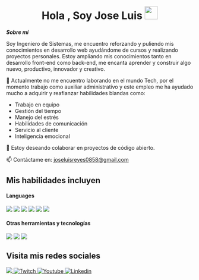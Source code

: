 <h1 align="center"><b>Hola , Soy Jose Luis </b><img src="https://media.giphy.com/media/hvRJCLFzcasrR4ia7z/giphy.gif" width="35"></h1>
<!--  -->

***Sobre mí***

Soy Ingeniero de Sistemas, me encuentro reforzando y puliendo mis conocimientos en desarrollo web ayudándome de cursos y realizando proyectos personales. Estoy ampliando mis conocimientos tanto en desarrollo front-end como back-end, me encanta aprender y construir algo nuevo, productivo, innovador y creativo.

:office: Actualmente no me encuentro laborando en el mundo Tech, por el momento trabajo como auxiliar administrativo y este empleo me ha ayudado mucho a adquirir y reafianzar habilidades blandas como:
  - Trabajo en equipo
  - Gestión del tiempo
  - Manejo del estrés
  - Habilidades de comunicación
  - Servicio al cliente
  - Inteligencia emocional

:raising_hand: Estoy deseando colaborar en proyectos de código abierto.

📫 Contáctame en: joseluisreyes0858@gmail.com

## Mis habilidades incluyen

<h4> Languages </h4>
<span> 
  <img src="https://img.shields.io/badge/HTML5-E34F26?style=for-the-badge&logo=html5&logoColor=white">
  <img src="https://img.shields.io/badge/CSS3-1572B6?style=for-the-badge&logo=css3&logoColor=white">
  <img src="https://img.shields.io/badge/JavaScript-F7DF1E?style=for-the-badge&logo=javascript&logoColor=black">
  <img src="https://img.shields.io/badge/php-%23777BB4.svg?style=for-the-badge&logo=php&logoColor=white">
  <img src="https://img.shields.io/badge/c%23-%23239120.svg?style=for-the-badge&logo=csharp&logoColor=white">
  <img src="https://img.shields.io/badge/SASS-hotpink.svg?style=for-the-badge&logo=SASS&logoColor=white">

 
</span>


<h4> Otras herramientas y tecnologías </h4>
<span>
  <img src="https://img.shields.io/badge/Git-F05032?style=for-the-badge&logo=git&logoColor=white">
  <img src="https://img.shields.io/badge/MySQL-00000F?style=for-the-badge&logo=mysql&logoColor=white">
  <img src="https://img.shields.io/badge/postgres-%23316192.svg?style=for-the-badge&logo=postgresql&logoColor=white">



</span>

## Visita mis redes sociales

<a href= "https://www.instagram.com/josereyees__/?hl=es">
    <img src="https://img.shields.io/badge/Instagram-%23E4405F.svg?style=for-the-badge&logo=Instagram&logoColor=white">
</a>
<a href="https://www.twitch.tv/josereyees__" >
  <img src="https://img.shields.io/badge/Twitch-9347FF?style=for-the-badge&logo=twitch&logoColor=white" alt="Twitch">
</a>
<a href="https://www.youtube.com/watch?v=hj6sgZGxN_s">
  <img src="https://img.shields.io/badge/YouTube-%23FF0000.svg?style=for-the-badge&logo=YouTube&logoColor=white" alt="Youtube">
</a>
<a href="https://www.linkedin.com/in/josereyes011/">
  <img src="https://img.shields.io/badge/linkedin-%230077B5.svg?style=for-the-badge&logo=linkedin&logoColor=white" alt="Linkedin">
</a>

